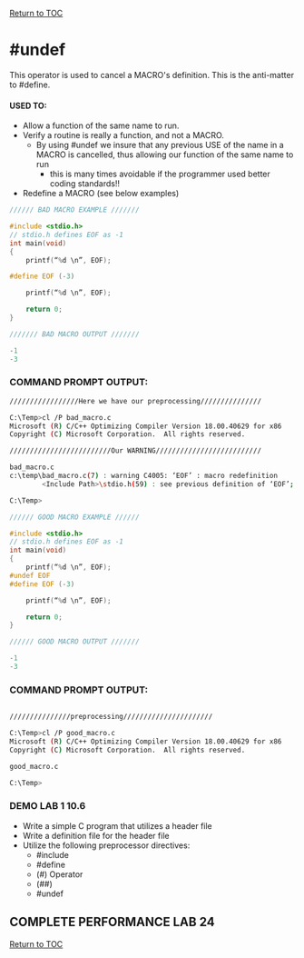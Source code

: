 <a href="https://github.com/CyberTrainingUSAF/05-C-Programming/blob/master/00-Table-of-Contents.md" rel="Return to TOC"> Return to TOC </a>

# #undef

This operator is used to cancel a MACRO's definition. This is the anti-matter to #define.

#### USED TO:
* Allow a function of the same name to run.
* Verify a routine is really a function, and not a MACRO.
    * By using #undef we insure that any previous USE of the name in a MACRO is cancelled, thus allowing our function of the same name to run
        * this is many times avoidable if the programmer used better coding standards!!
* Redefine a MACRO (see below examples)
```c
////// BAD MACRO EXAMPLE ///////

#include <stdio.h>
// stdio.h defines EOF as -1
int main(void)
{
    printf(“%d \n”, EOF);

#define EOF (-3)

    printf(“%d \n”, EOF);

    return 0;
}

/////// BAD MACRO OUTPUT ///////

-1
-3
```
### COMMAND PROMPT OUTPUT:
```bash
/////////////////Here we have our preprocessing///////////////

C:\Temp>cl /P bad_macro.c
Microsoft (R) C/C++ Optimizing Compiler Version 18.00.40629 for x86
Copyright (C) Microsoft Corporation.  All rights reserved.

/////////////////////////Our WARNING//////////////////////////

bad_macro.c
c:\temp\bad_macro.c(7) : warning C4005: ‘EOF’ : macro redefinition
        <Include Path>\stdio.h(59) : see previous definition of ‘EOF’;

C:\Temp>
```

```C
////// GOOD MACRO EXAMPLE //////

#include <stdio.h>
// stdio.h defines EOF as -1
int main(void)
{
    printf(“%d \n”, EOF);
#undef EOF
#define EOF (-3)

    printf(“%d \n”, EOF);

    return 0;
}

////// GOOD MACRO OUTPUT ///////

-1
-3
```
### COMMAND PROMPT OUTPUT:
```bash

///////////////preprocessing//////////////////////

C:\Temp>cl /P good_macro.c
Microsoft (R) C/C++ Optimizing Compiler Version 18.00.40629 for x86
Copyright (C) Microsoft Corporation.  All rights reserved.

good_macro.c

C:\Temp>
```

### DEMO LAB 1 10.6

* Write a simple C program that utilizes a header file
* Write a definition file for the header file
* Utilize the following preprocessor directives:
    * #include
    * #define
    * (#) Operator
    * (##)
    * #undef

## COMPLETE PERFORMANCE LAB 24

<a href="https://github.com/CyberTrainingUSAF/05-C-Programming/blob/master/10_Preprocessor/performance_labs/lab24.md
" rel="Return to TOC"> Return to TOC </a>
